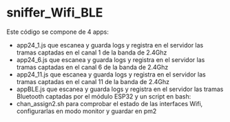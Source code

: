 # sniffer_Wifi_BLE

Este código se compone de 4 apps:

- app24_1.js que escanea y guarda logs y registra en el servidor las tramas captadas en el canal 1 de la banda de 2.4Ghz
- app24_6.js que escanea y guarda logs y registra en el servidor las tramas captadas en el canal 6 de la banda de 2.4Ghz
- app24_11.js que escanea y guarda logs y registra en el servidor las tramas captadas en el canal 11 de la banda de 2.4Ghz
- appBLE.js que escanea y guarda logs y registra en el servidor las tramas Bluetooth captadas por el módulo ESP32
  y un script en bash:
- chan_assign2.sh para comprobar el estado de las interfaces Wifi, configurarlas en modo monitor y guardar en pm2
